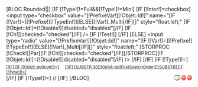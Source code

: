 [BLOC Rounded||]
	[IF [!Type!]!=Full&&[!Type!]!=Mini]
		[IF [!Inter!]=checkbox]
			<input type="checkbox" value="[!PrefixeVar!][!Objet::Id!]" name="[IF [!Var!]=][!Prefixe!][!TypeEnf!][ELSE][!Var!]_Multi[/IF][]" style="float:left;" 
			[IF [!Objet::Id!]=[!Disable!]]disabled="disabled"[/IF] [IF [!Ch!]]checked="checked"[/IF] />
			[IF [!Test!]]
				<input type="hidden" name="[!Var!]Test[]" value="[!Objet::Id!]" />
			[/IF]
		[ELSE]
			<input type="radio" value="[!PrefixeVar!][!Objet::Id!]" name="[IF [!Var!]=][!Prefixe!][!TypeEnf!][ELSE][!Var!]_Multi[/IF][]" style="float:left;" [STORPROC [!Check!]|Par][IF [!Ch!]]checked="checked"[/IF][/STORPROC][IF [!Objet::Id!]=[!Disable!]]disabled="disabled"[/IF] />
		[/IF]
	[/IF]
	[IF [!Type!]!=]<a href="/[!Objet::getUrl!]" style="float:left;[IF [!Objet::isCurrent!]==2]background:#cdcdcd;[/IF][IF [!Select!]]font-weight:bold;font-size:11px;[/IF]">[/IF]
	[IF [!Objet::getIcon!]!=]<img src="[!Objet::getIcon!]" style="width:16px;height:16px;"/>[/IF]
	[SUBSTR 30][!Objet::getFirstSearchOrder!][/SUBSTR]
	[IF [!Type!]!=]</a>[/IF]
	[IF [!Type!]!=]
	//<a href="/[!Objet::getUrl!]/Supprimer" style="float:right;"><img src="/Skins/AdminV2/Img/delete.png" /></a>
	<a href="/[!Objet::getUrl!]/Supprimer" rel="confirm" message="Attention! Vous allez supprimer l'objet [MODULE Systeme/Interfaces/AffichPropValue?Obj=[!Objet!]].Etes vous sur de vouloir le supprimer ?" title="Suppression d'un élément" redirectUrl="/[!Query!].htm" style="float:right;"><img src="/Skins/AdminV2/Img/delete.png"/></a>
	<a href="/[!Objet::getUrl!]/Modifier" style="float:right;"><img src="/Skins/AdminV2/Img/application_edit.png" /></a>
	[/IF]
[/BLOC]
